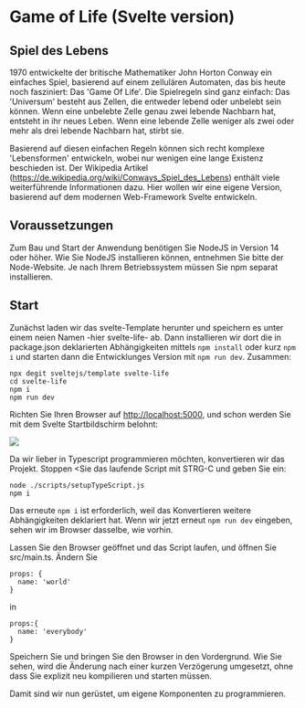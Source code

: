 # Game of Life (Svelte version)

## Spiel des Lebens

1970 entwickelte der britische Mathematiker John Horton Conway ein einfaches Spiel, basierend auf einem zellulären Automaten, das bis heute noch fasziniert: Das 'Game Of Life'. Die Spielregeln sind ganz einfach: Das 'Universum' besteht aus Zellen, die entweder lebend oder unbelebt sein können. Wenn eine unbelebte Zelle genau zwei lebende Nachbarn hat, entsteht in ihr neues Leben. Wenn eine lebende Zelle weniger als zwei oder mehr als drei lebende Nachbarn hat, stirbt sie.

Basierend auf diesen einfachen Regeln können sich recht komplexe 'Lebensformen' entwickeln, wobei nur wenigen eine lange Existenz beschieden ist. Der Wikipedia Artikel (https://de.wikipedia.org/wiki/Conways_Spiel_des_Lebens) enthält viele weiterführende Informationen dazu. Hier wollen wir eine eigene Version, basierend auf dem modernen Web-Framework Svelte entwickeln.

## Voraussetzungen

Zum Bau und Start der Anwendung benötigen Sie NodeJS in Version 14 oder höher. Wie Sie NodeJS installieren können, entnehmen Sie bitte der Node-Website. Je nach Ihrem Betriebssystem müssen Sie npm separat installieren.


## Start

Zunächst laden wir das svelte-Template herunter und speichern es unter einem neien Namen -hier svelte-life- ab. Dann installieren wir dort die in package.json deklarierten Abhängigkeiten mittels `npm install` oder kurz `npm i` und starten dann die Entwicklunges Version mit `npm run dev`. Zusammen:


````
npx degit sveltejs/template svelte-life
cd svelte-life
npm i
npm run dev
`````

Richten Sie Ihren Browser auf [http://localhost:5000](), und schon werden Sie mit dem Svelte Startbildschirm belohnt:

![](img/template.jpg)


Da wir lieber in Typescript programmieren möchten, konvertieren wir das Projekt. Stoppen <Sie das laufende Script mit STRG-C und geben Sie ein:

`````
node ./scripts/setupTypeScript.js 
npm i
`````

Das erneute `npm i` ist erforderlich, weil das Konvertieren weitere Abhängigkeiten deklariert hat. Wenn wir jetzt erneut `npm run dev` eingeben, sehen wir im Browser dasselbe, wie vorhin.

Lassen Sie den Browser geöffnet und das Script laufen, und öffnen Sie src/main.ts. Ändern Sie 

````
props: {
  name: 'world'
}
````

in 

````
props:{
  name: 'everybody'
}
````
Speichern Sie und bringen Sie den Browser in den Vordergrund. Wie Sie sehen, wird die Änderung nach einer kurzen Verzögerung umgesetzt, ohne dass Sie explizit neu kompilieren und starten müssen.

Damit sind wir nun gerüstet, um eigene Komponenten zu programmieren. 